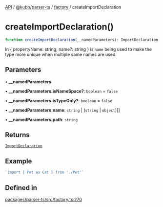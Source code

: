 [API](../../../../../packages.md) / [@kubb/parser-ts](../../../index.md) / [factory](../index.md) / createImportDeclaration

# createImportDeclaration()

```ts
function createImportDeclaration(__namedParameters): ImportDeclaration
```

In { propertyName: string; name?: string } is `name` being used to make the type more unique when multiple same names are used.

## Parameters

• **\_\_namedParameters**

• **\_\_namedParameters.isNameSpace?**: `boolean` = `false`

• **\_\_namedParameters.isTypeOnly?**: `boolean` = `false`

• **\_\_namedParameters.name**: `string` \| (`string` \| `object`)[]

• **\_\_namedParameters.path**: `string`

## Returns

[`ImportDeclaration`](../../ts/interfaces/ImportDeclaration.md)

## Example

```ts
`import { Pet as Cat } from './Pet'`
```

## Defined in

[packages/parser-ts/src/factory.ts:270](https://github.com/kubb-project/kubb/blob/41d5fcbd23d143293d72542efcb650e62fa3a210/packages/parser-ts/src/factory.ts#L270)

